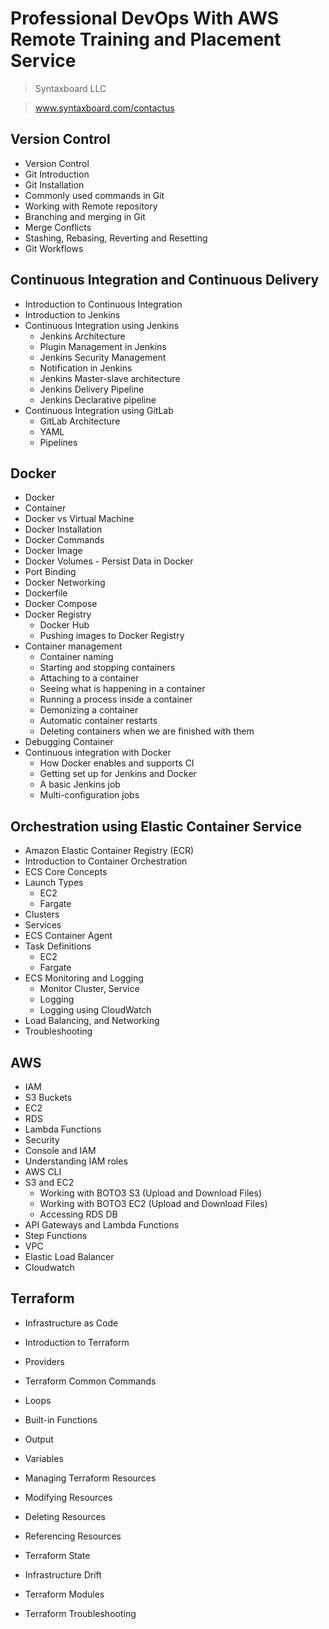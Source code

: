 # Professional DevOps With AWS Remote Training and Placement Service

> Syntaxboard LLC

> www.syntaxboard.com/contactus

## Version Control 

- Version Control
- Git Introduction
- Git Installation
- Commonly used commands in Git
- Working with Remote repository
- Branching and merging in Git 
- Merge Conflicts 
- Stashing, Rebasing, Reverting and Resetting
- Git Workflows 

##  Continuous Integration and Continuous Delivery

- Introduction to Continuous Integration
- Introduction to Jenkins
- Continuous Integration using Jenkins
  - Jenkins Architecture
  - Plugin Management in Jenkins
  - Jenkins Security Management
  - Notification in Jenkins
  - Jenkins Master-slave architecture
  - Jenkins Delivery Pipeline
  - Jenkins Declarative pipeline
- Continuous Integration using GitLab
  - GitLab Architecture
  - YAML
  - Pipelines

## Docker

- Docker
- Container
- Docker vs Virtual Machine
- Docker Installation
- Docker Commands
- Docker Image
- Docker Volumes - Persist Data in Docker
- Port Binding
- Docker Networking
- Dockerfile
- Docker Compose
- Docker Registry
  - Docker Hub
  - Pushing images to Docker Registry 
- Container management
  - Container naming
  - Starting and stopping containers
  - Attaching to a container
  - Seeing what is happening in a container
  - Running a process inside a container
  - Demonizing a container
  - Automatic container restarts
  - Deleting containers when we are finished with them
- Debugging Container
- Continuous integration with Docker
  - How Docker enables and supports CI
  - Getting set up for Jenkins and Docker
  - A basic Jenkins job
  - Multi-configuration jobs

## Orchestration using Elastic Container Service

- Amazon Elastic Container Registry (ECR)
- Introduction to Container Orchestration
- ECS Core Concepts
- Launch Types
  - EC2
  - Fargate
- Clusters
- Services
- ECS Container Agent
- Task Definitions
  - EC2
  - Fargate
- ECS Monitoring and Logging 
  - Monitor Cluster, Service
  - Logging
  - Logging using CloudWatch
- Load Balancing, and Networking
- Troubleshooting

## AWS 

- IAM
- S3 Buckets
- EC2
- RDS
- Lambda Functions
- Security
- Console and IAM
- Understanding IAM roles
- AWS CLI
- S3 and EC2
  - Working with BOTO3 S3 (Upload and Download Files)
  - Working with BOTO3 EC2 (Upload and Download Files)
  - Accessing RDS DB
- API Gateways and Lambda Functions
- Step Functions
- VPC
- Elastic Load Balancer
- Cloudwatch 

## Terraform

- Infrastructure as Code 

- Introduction to Terraform 

- Providers

- Terraform Common Commands 

- Loops

- Built-in Functions

- Output

- Variables

- Managing Terraform Resources

- Modifying Resources

- Deleting Resources

- Referencing Resources 

- Terraform State 

- Infrastructure Drift

- Terraform Modules

- Terraform Troubleshooting

  
